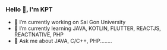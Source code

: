 ### Hello 👋, I'm KPT
- 🔭 I’m currently working on Sai Gon University
- 🌱 I’m currently learning JAVA, KOTLIN, FLUTTER, REACTJS, REACTNATIVE, PHP
- 💬 Ask me about JAVA, C/C++, PHP........
